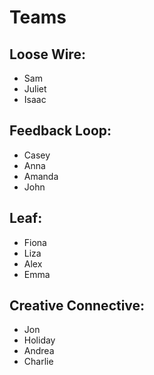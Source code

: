 # Teams

## Loose Wire:
* Sam
* Juliet
* Isaac

## Feedback Loop:
* Casey
* Anna
* Amanda
* John

## Leaf:
* Fiona
* Liza
* Alex
* Emma

## Creative Connective:
* Jon
* Holiday
* Andrea
* Charlie